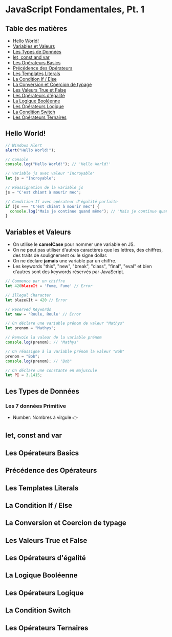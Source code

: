 # JavaScript Fondamentales, Pt. 1

## Table des matières

- [Hello World!](#Hello-World!)
- [Variables et Valeurs](#Variables-et-Valeurs)
- [Les Types de Données](#Les-Types-de-Données)
- [let, const and var](#let,-const-and-var)
- [Les Opérateurs Basics](#Les-Opérateurs-Basics)
- [Précédence des Opérateurs](#Précédence-des-Opérateurs)
- [Les Templates Literals](#Les-Templates-Literals)
- [La Condition If / Else](#La-Condition-If-/-Else)
- [La Conversion et Coercion de typage](#La-Conversion-et-Coercion-de-typage)
- [Les Valeurs True et False](#Les-Valeurs-True-et-False)
- [Les Opérateurs d'égalité](#Les-Opérateurs-d'égalité)
- [La Logique Booléenne](#La-Logique-Booléenne)
- [Les Opérateurs Logique](#Les-Opérateurs-Logique)
- [La Condition Switch](#La-Condition-Switch)
- [Les Opérateurs Ternaires](#Les-Opérateurs-Ternaires)

## Hello World!

```js
// Windows Alert
alert("Hello World!");

// Console
console.log("Hello World!"); // 'Hello World!'

// Variable js avec valeur "Incroyable"
let js = "Incroyable";

// Réassignation de la variable js
js = "C'est chiant à mourir mec";

// Condition If avec opérateur d'égalité parfaite
if (js === "C'est chiant à mourir mec") {
  console.log("Mais je continue quand même"); // 'Mais je continue quand même'
}
```

## Variables et Valeurs

- On utilise le **camelCase** pour nommer une variable en JS.
- On ne peut pas utiliser d'autres caractères que les lettres, des chiffres, des traits de soulignement ou le signe dollar.
- On ne déclare **jamais** une variable par un chiffre.
- Les keywords "this", "new", "break", "class", "final", "eval" et bien d'autres sont des keywords réservés par JavaScript.

```js
// Commence par un chiffre
let 420blazeIt = 'Fume, Fume' // Error

// Illegal Character
let blaze&It = 420 // Error

// Reserved Keywords
let new = 'Roule, Roule' // Error
```

```js
// On déclare une variable prénom de valeur "Mathys"
let prenom = "Mathys";

// Renvoie la valeur de la variable prénom
console.log(prenom); // "Mathys"

// On réassigne à la variable prénom la valeur "Bob"
prenom = "Bob";
console.log(prenom); // "Bob"

// On déclare une constante en majuscule
let PI = 3.1415;
```

## Les Types de Données

### Les 7 données **Primitive**

- Number: Nombres à virgule :point_right:

## let, const and var

## Les Opérateurs Basics

## Précédence des Opérateurs

## Les Templates Literals

## La Condition If / Else

## La Conversion et Coercion de typage

## Les Valeurs True et False

## Les Opérateurs d'égalité

## La Logique Booléenne

## Les Opérateurs Logique

## La Condition Switch

## Les Opérateurs Ternaires
